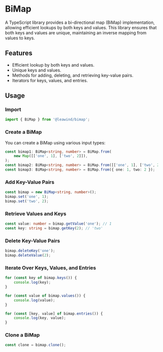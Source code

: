 # BiMap

A TypeScript library provides a bi-directional map (BiMap) implementation, allowing efficient lookups by both keys and values. This library ensures that both keys and values are unique, maintaining an inverse mapping from values to keys.

## Features

- Efficient lookup by both keys and values.
- Unique keys and values.
- Methods for adding, deleting, and retrieving key-value pairs.
- Iterators for keys, values, and entries.

## Usage

### Import

```typescript
import { BiMap } from '@leawind/bimap';
```

### Create a BiMap

You can create a BiMap using various input types:

```typescript
const bimap1: BiMap<string, number> = BiMap.from(
	new Map([['one', 1], ['two', 2]]),
);
const bimap2: BiMap<string, number> = BiMap.from([['one', 1], ['two', 2]]);
const bimap3: BiMap<string, number> = BiMap.from({ one: 1, two: 2 });
```

### Add Key-Value Pairs

```typescript
const bimap = new BiMap<string, number>();
bimap.set('one', 1);
bimap.set('two', 2);
```

### Retrieve Values and Keys

```typescript
const value: number = bimap.getValue('one'); // 1
const key: string = bimap.getKey(2); // 'two'
```

### Delete Key-Value Pairs

```typescript
bimap.deleteKey('one');
bimap.deleteValue(2);
```

### Iterate Over Keys, Values, and Entries

```typescript
for (const key of bimap.keys()) {
	console.log(key);
}

for (const value of bimap.values()) {
	console.log(value);
}

for (const [key, value] of bimap.entries()) {
	console.log(key, value);
}
```

### Clone a BiMap

```typescript
const clone = bimap.clone();
```
